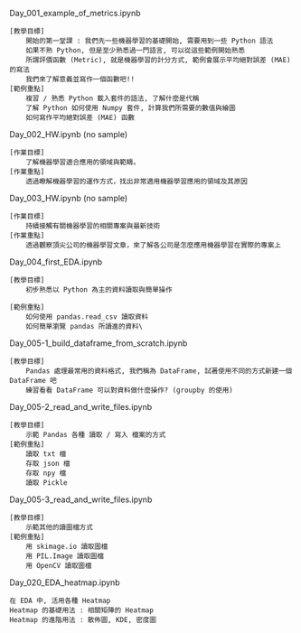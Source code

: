 Day_001_example_of_metrics.ipynb

    [教學目標]
        開始的第一堂課 : 我們先一些機器學習的基礎開始, 需要用到一些 Python 語法
        如果不熟 Python, 但是至少熟悉過一門語言, 可以從這些範例開始熟悉
        所謂評價函數 (Metric), 就是機器學習的計分方式, 範例會展示平均絕對誤差 (MAE) 的寫法
        我們來了解意義並寫作一個函數吧!!
    [範例重點]
        複習 / 熟悉 Python 載入套件的語法, 了解什麼是代稱 
        了解 Python 如何使用 Numpy 套件, 計算我們所需要的數值與繪圖
        如何寫作平均絕對誤差 (MAE) 函數
    
Day_002_HW.ipynb  (no sample)

    [作業目標]
        了解機器學習適合應用的領域與範疇。
    [作業重點]
        透過瞭解機器學習的運作方式，找出非常適用機器學習應用的領域及其原因
    
Day_003_HW.ipynb (no sample)

    [作業目標]
        持續接觸有關機器學習的相關專案與最新技術
    [作業重點]
        透過觀察頂尖公司的機器學習文章，來了解各公司是怎麼應用機器學習在實際的專案上

Day_004_first_EDA.ipynb

    [教學目標]
        初步熟悉以 Python 為主的資料讀取與簡單操作

    [範例重點]
        如何使用 pandas.read_csv 讀取資料
        如何簡單瀏覽 pandas 所讀進的資料\
    
Day_005-1_build_dataframe_from_scratch.ipynb

    [教學目標]
        Pandas 處理最常用的資料格式, 我們稱為 DataFrame, 試著使用不同的方式新建一個 DataFrame 吧
        練習看看 DataFrame 可以對資料做什麼操作? (groupby 的使用)
    
Day_005-2_read_and_write_files.ipynb

    [教學目標]
        示範 Pandas 各種 讀取 / 寫入 檔案的方式
    [範例重點]
        讀取 txt 檔
        存取 json 檔 
        存取 npy 檔 
        讀取 Pickle 

Day_005-3_read_and_write_files.ipynb

    [教學目標]
        示範其他的讀圖檔方式
    [範例重點]
        用 skimage.io 讀取圖檔
        用 PIL.Image 讀取圖檔
        用 OpenCV 讀取圖檔








Day_020_EDA_heatmap.ipynb

    在 EDA 中, 活用各種 Heatmap
    Heatmap 的基礎用法 : 相關矩陣的 Heatmap 
    Heatmap 的進階用法 : 散佈圖, KDE, 密度圖
